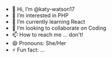- 👋 Hi, I’m @katy-watson17
- 👀 I’m interested in PHP
- 🌱 I’m currently learning React
- 💞️ I’m looking to collaborate on Coding
- 📫 How to reach me ... don't!
- 😄 Pronouns: She/Her
- ⚡ Fun fact: ...

<!---
katy-watson17/katy-watson17 is a ✨ special ✨ repository because its `README.md` (this file) appears on your GitHub profile.
You can click the Preview link to take a look at your changes.
--->
